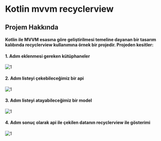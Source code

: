 # Kotlin mvvm recyclerview

## Projem Hakkında

#### Kotlin ile MVVM esasına göre geliştirilmesi temeline dayanan bir tasarım kalıbında recyclerview kullanımına örnek bir projedir. Projeden kesitler:

#### 1. Adım eklenmesi gereken kütüphaneler

![1](https://user-images.githubusercontent.com/35520725/159169240-e0aa0eef-10b0-4672-a5e8-dca64409a051.PNG)

#### 2. Adım listeyi çekebileceğimiz bir api

![1](https://user-images.githubusercontent.com/35520725/159169326-a751656f-43cf-4143-813a-7c8a28e23b4f.PNG)


#### 3. Adım listeyi atayabileceğimiz bir model

![1](https://user-images.githubusercontent.com/35520725/159169404-9a06364d-e3cb-41c0-8b9e-4072ddfc3679.PNG)

#### 4. Adım sonuç olarak api ile çekilen datanın recyclerview ile gösterimi

![1](https://user-images.githubusercontent.com/35520725/159169474-27e358f8-63bd-438a-8c55-4dc9a957c939.PNG)
